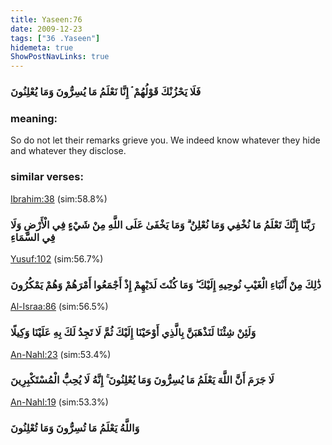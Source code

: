 ```yaml
---
title: Yaseen:76
date: 2009-12-23
tags: ["36 .Yaseen"]
hidemeta: true 
ShowPostNavLinks: true 
---
```

### فَلَا يَحْزُنْكَ قَوْلُهُمْ ۘ إِنَّا نَعْلَمُ مَا يُسِرُّونَ وَمَا يُعْلِنُونَ
### meaning: 
So do not let their remarks grieve you. We indeed know whatever they hide and whatever they disclose.
### similar verses: 

[Ibrahim:38](/14/38) (sim:58.8%)

### رَبَّنَا إِنَّكَ تَعْلَمُ مَا نُخْفِي وَمَا نُعْلِنُ ۗ وَمَا يَخْفَىٰ عَلَى اللَّهِ مِنْ شَيْءٍ فِي الْأَرْضِ وَلَا فِي السَّمَاءِ

[Yusuf:102](/12/102) (sim:56.7%)

### ذَٰلِكَ مِنْ أَنْبَاءِ الْغَيْبِ نُوحِيهِ إِلَيْكَ ۖ وَمَا كُنْتَ لَدَيْهِمْ إِذْ أَجْمَعُوا أَمْرَهُمْ وَهُمْ يَمْكُرُونَ

[Al-Israa:86](/17/86) (sim:56.5%)

### وَلَئِنْ شِئْنَا لَنَذْهَبَنَّ بِالَّذِي أَوْحَيْنَا إِلَيْكَ ثُمَّ لَا تَجِدُ لَكَ بِهِ عَلَيْنَا وَكِيلًا

[An-Nahl:23](/16/23) (sim:53.4%)

### لَا جَرَمَ أَنَّ اللَّهَ يَعْلَمُ مَا يُسِرُّونَ وَمَا يُعْلِنُونَ ۚ إِنَّهُ لَا يُحِبُّ الْمُسْتَكْبِرِينَ

[An-Nahl:19](/16/19) (sim:53.3%)

### وَاللَّهُ يَعْلَمُ مَا تُسِرُّونَ وَمَا تُعْلِنُونَ
